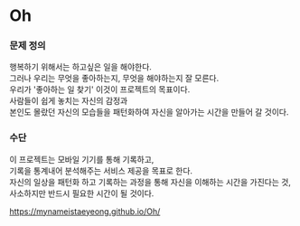 # Oh

### 문제 정의  

행복하기 위해서는 하고싶은 일을 해야한다.  
그러나 우리는 무엇을 좋아하는지, 무엇을 해야하는지 잘 모른다.  
우리가 '좋아하는 일 찾기' 이것이 프로젝트의 목표이다.  
사람들이 쉽게 놓치는 자신의 감정과  
본인도 몰랐던 자신의 모습들을 패턴화하여 자신을 알아가는 시간을 만들어 갈 것이다.  

### 수단  

이 프로젝트는 모바일 기기를 통해 기록하고,  
기록을 통계내어 분석해주는 서비스 제공을 목표로 한다.  
자신의 일상을 패턴화 하고 기록하는 과정을 통해 자신을 이해하는 시간을 가진다는 것,  
사소하지만 반드시 필요한 시간이 될 것이다.  

https://mynameistaeyeong.github.io/Oh/
